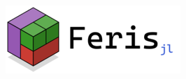 <p align = "center">
    <img src = "resources/logo/logo.svg" alt = "feris logo" width = "400px">
</p>

<!---
[![Build Status](https://github.com/schmaeke/Feris.jl/actions/workflows/CI.yml/badge.svg?branch=main)](https://github.com/schmaeke/Feris.jl/actions/workflows/CI.yml?query=branch%3Amain)
--->
